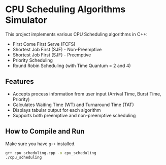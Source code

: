 # CPU Scheduling Algorithms Simulator

This project implements various CPU Scheduling algorithms in C++:

- First Come First Serve (FCFS)
- Shortest Job First (SJF) - Non-Preemptive
- Shortest Job First (SJF) - Preemptive
- Priority Scheduling
- Round Robin Scheduling (with Time Quantum = 2 and 4)

## Features

- Accepts process information from user input (Arrival Time, Burst Time, Priority)
- Calculates Waiting Time (WT) and Turnaround Time (TAT)
- Displays tabular output for each algorithm
- Supports both preemptive and non-preemptive scheduling

## How to Compile and Run

Make sure you have `g++` installed.

```bash
g++ cpu_scheduling.cpp -o cpu_scheduling
./cpu_scheduling
